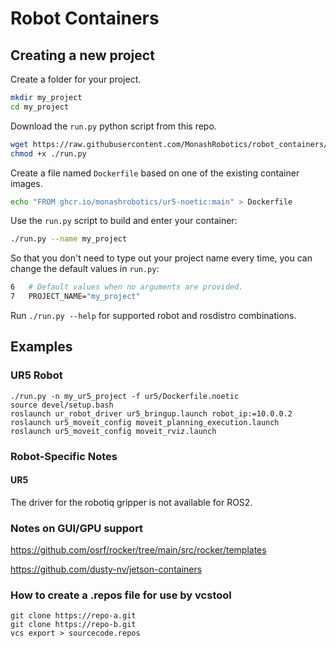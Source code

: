 
# Robot Containers

## Creating a new project

Create a folder for your project.
```bash
mkdir my_project
cd my_project
```

Download the `run.py` python script from this repo.

```bash
wget https://raw.githubusercontent.com/MonashRobotics/robot_containers/main/run.py
chmod +x ./run.py
```

Create a file named `Dockerfile` based on one of the existing container images.

```bash
echo "FROM ghcr.io/monashrobotics/ur5-noetic:main" > Dockerfile
```

Use the `run.py` script to build and enter your container:

```bash
./run.py --name my_project
```

So that you don't need to type out your project name every time, you can change the default values in `run.py`:

```Dockerfile
6   # Default values when no arguments are provided.
7   PROJECT_NAME="my_project"
```

Run `./run.py --help` for supported robot and rosdistro combinations.

## Examples

### UR5 Robot
```
./run.py -n my_ur5_project -f ur5/Dockerfile.noetic
source devel/setup.bash
roslaunch ur_robot_driver ur5_bringup.launch robot_ip:=10.0.0.2
roslaunch ur5_moveit_config moveit_planning_execution.launch
roslaunch ur5_moveit_config moveit_rviz.launch
```

### Robot-Specific Notes

#### UR5

The driver for the robotiq gripper is not available for ROS2.

### Notes on GUI/GPU support

https://github.com/osrf/rocker/tree/main/src/rocker/templates

https://github.com/dusty-nv/jetson-containers

### How to create a .repos file for use by vcstool

```
git clone https://repo-a.git
git clone https://repo-b.git
vcs export > sourcecode.repos
```